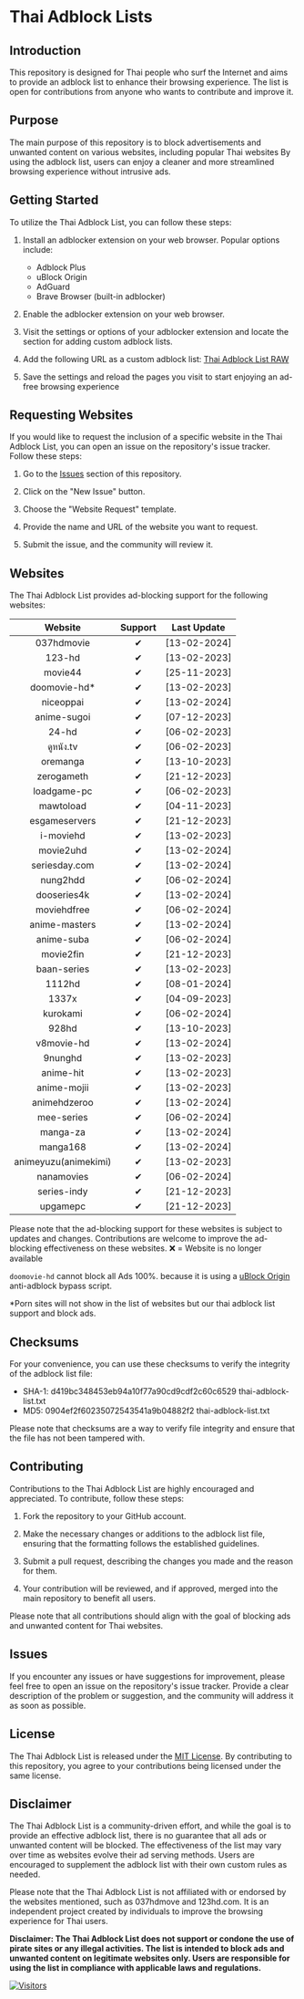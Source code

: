 # Thai Adblock Lists

## Introduction

This repository is designed for Thai people who surf the Internet and aims to provide an adblock list to enhance their browsing experience. The list is open for contributions from anyone who wants to contribute and improve it.

## Purpose

The main purpose of this repository is to block advertisements and unwanted content on various websites, including popular Thai websites By using the adblock list, users can enjoy a cleaner and more streamlined browsing experience without intrusive ads.

## Getting Started

To utilize the Thai Adblock List, you can follow these steps:

1. Install an adblocker extension on your web browser. Popular options include:

   - Adblock Plus
   - uBlock Origin
   - AdGuard
   - Brave Browser (built-in adblocker)

2. Enable the adblocker extension on your web browser.
3. Visit the settings or options of your adblocker extension and locate the section for adding custom adblock lists.
4. Add the following URL as a custom adblock list: [Thai Adblock List RAW](https://raw.githubusercontent.com/PhyschicWinter9/thai-adblock-list/main/thai-adblock-list.txt)
5. Save the settings and reload the pages you visit to start enjoying an ad-free browsing experience

## Requesting Websites

If you would like to request the inclusion of a specific website in the Thai Adblock List, you can open an issue on the repository's issue tracker. Follow these steps:

1. Go to the [Issues](https://github.com/PhyschicWinter9/thai-adblock-list/issues) section of this repository.

2. Click on the "New Issue" button.

3. Choose the "Website Request" template.

4. Provide the name and URL of the website you want to request.

5. Submit the issue, and the community will review it.

## Websites

The Thai Adblock List provides ad-blocking support for the following websites:

|    Website    | Support  | Last Update  |
| :-----------: | :------: | :----------: |
|  037hdmovie   | &#10004; | [13-02-2024] |
|    123-hd     | &#10004; | [13-02-2023] |
|    movie44    | &#10004; | [25-11-2023] |
| doomovie-hd\* | &#10004; | [13-02-2023] |
|   niceoppai   | &#10004; | [13-02-2024] |
|  anime-sugoi  | &#10004; | [07-12-2023] |
|     24-hd     | &#10004; | [06-02-2023] |
|   ดูหนัง.tv   | &#10004; | [06-02-2023] |
|   oremanga    | &#10004; | [13-10-2023] |
|  zerogameth   | &#10004; | [21-12-2023] |
|  loadgame-pc  | &#10004; | [06-02-2023] |
|   mawtoload   | &#10004; | [04-11-2023] |
| esgameservers | &#10004; | [21-12-2023] |
|   i-moviehd   | &#10004; | [13-02-2023] |
|   movie2uhd   | &#10004; | [13-02-2024] |
| seriesday.com | &#10004; | [13-02-2024] |
|   nung2hdd    | &#10004; | [06-02-2024] |
|  dooseries4k  | &#10004; | [13-02-2024] |
|  moviehdfree  | &#10004; | [06-02-2024] |
| anime-masters | &#10004; | [13-02-2024] |
|  anime-suba   | &#10004; | [06-02-2024] |
|   movie2fin   | &#10004; | [21-12-2023] |
|  baan-series  | &#10004; | [13-02-2023] |
|    1112hd     | &#10004; | [08-01-2024] |
|     1337x     | &#10004; | [04-09-2023] |
|   kurokami    | &#10004; | [06-02-2024] |
|     928hd     | &#10004; | [13-10-2023] |
|  v8movie-hd   | &#10004; | [13-02-2024] |
|    9nunghd    | &#10004; | [13-02-2023] |
|   anime-hit   | &#10004; | [13-02-2023] |
|  anime-mojii  | &#10004; | [13-02-2023] |
| animehdzeroo  | &#10004; | [13-02-2024] |
|  mee-series   | &#10004; | [06-02-2024] |
|   manga-za    | &#10004; | [13-02-2024] |
|   manga168    | &#10004; | [13-02-2024] |
|   animeyuzu(animekimi)   | &#10004; | [13-02-2023] |
|  nanamovies   | &#10004; | [06-02-2024] |
|  series-indy  | &#10004; | [21-12-2023] |
|   upgamepc    | &#10004; | [21-12-2023] |

Please note that the ad-blocking support for these websites is subject to updates and changes. Contributions are welcome to improve the ad-blocking effectiveness on these websites. ❌ = Website is no longer available

`doomovie-hd` cannot block all Ads 100%. because it is using a [uBlock Origin](https://ublockorigin.com/) anti-adblock bypass script.

\*Porn sites will not show in the list of websites but our thai adblock list support and block ads.

## Checksums

For your convenience, you can use these checksums to verify the integrity of the adblock list file:

- SHA-1: d419bc348453eb94a10f77a90cd9cdf2c60c6529  thai-adblock-list.txt
- MD5: 0904ef2f60235072543541a9b04882f2  thai-adblock-list.txt

Please note that checksums are a way to verify file integrity and ensure that the file has not been tampered with.

## Contributing

Contributions to the Thai Adblock List are highly encouraged and appreciated. To contribute, follow these steps:

1. Fork the repository to your GitHub account.

2. Make the necessary changes or additions to the adblock list file, ensuring that the formatting follows the established guidelines.

3. Submit a pull request, describing the changes you made and the reason for them.

4. Your contribution will be reviewed, and if approved, merged into the main repository to benefit all users.

Please note that all contributions should align with the goal of blocking ads and unwanted content for Thai websites.

## Issues

If you encounter any issues or have suggestions for improvement, please feel free to open an issue on the repository's issue tracker. Provide a clear description of the problem or suggestion, and the community will address it as soon as possible.

## License

The Thai Adblock List is released under the [MIT License](https://opensource.org/licenses/MIT). By contributing to this repository, you agree to your contributions being licensed under the same license.

## Disclaimer

The Thai Adblock List is a community-driven effort, and while the goal is to provide an effective adblock list, there is no guarantee that all ads or unwanted content will be blocked. The effectiveness of the list may vary over time as websites evolve their ad serving methods. Users are encouraged to supplement the adblock list with their own custom rules as needed.

Please note that the Thai Adblock List is not affiliated with or endorsed by the websites mentioned, such as 037hdmove and 123hd.com. It is an independent project created by individuals to improve the browsing experience for Thai users.

**Disclaimer: The Thai Adblock List does not support or condone the use of pirate sites or any illegal activities. The list is intended to block ads and unwanted content on legitimate websites only. Users are responsible for using the list in compliance with applicable laws and regulations.**

[![Visitors](https://api.visitorbadge.io/api/combined?path=https%3A%2F%2Fgithub.com%2FPhyschicWinter9%2Fthai-adblock-list&labelColor=%232ccce4&countColor=%23263759&labelStyle=upper)](https://visitorbadge.io/status?path=https%3A%2F%2Fgithub.com%2FPhyschicWinter9%2Fthai-adblock-list)
